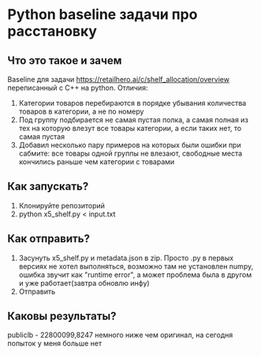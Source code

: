 # Python baseline задачи про расстановку

## Что это такое и зачем
Baseline для задачи https://retailhero.ai/c/shelf_allocation/overview переписанный с C++ на python. 
Отличия:
1. Категории товаров перебираются в порядке убывания количества товаров в категории, а не по номеру
2. Под группу подбирается не самая пустая полка, а самая полная из тех на которую влезут все товары категории, а если таких нет, то самая пустая
3. Добавил несколько пару примеров на которых были ошибки при сабмите: все товары одной группы не влезают, свободные места кончились раньше чем категории с товарами

## Как запускать?
1. Клонируйте репозиторий
2. python x5_shelf.py < input.txt

## Как отправить?
1. Засунуть x5_shelf.py и metadata.json в zip. Просто .py в первых версиях не хотел выполняться, возможно там не установлен numpy, ошибка звучит как "runtime error", а может проблема была в другом и уже работает(завтра обновлю инфу)
2. Отправить

## Каковы результаты?

publiclb - 22800099,8247 немного ниже чем оригинал, на сегодня попыток у меня больше нет